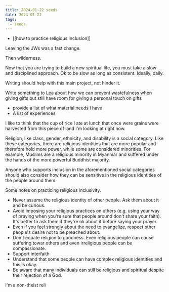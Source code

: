 ```yaml
---
title: 2024-01-22 seeds
date: 2024-01-22
tags:
  - seeds
---
```

- [[how to practice religious inclusion]]

Leaving the JWs was a fast change.

Then wilderness.

Now that you are trying to build a new spiritual life, you must take a slow and disciplined approach. Ok to be slow as long as consistent. Ideally, daily.

Writing should help with this main project, not hinder it.

Write something to Lea about how we can prevent wastefulness when giving gifts but still have room for giving a personal touch on gifts
- provide a list of what material needs I have
- A list of experiences

I like to think that the cup of rice I ate at lunch that once were grains were harvested from this piece of land I'm looking at right now.

Religion, like class, gender, ethnicity, and disability is a social category. Like these categories, there are religious identities that are more popular and therefore hold more power, while some are considered minorities. For example, Muslims are a religious minority in Myanmar and suffered under the hands of the more powerful Buddhist majority.

Anyone who supports inclusion in the aforementioned social categories should also consider how they can be sensitive in the religious identities of the people around them.

Some notes on practicing religious inclusivity.

- Never assume the religious identity of other people. Ask them about it and be curious.
- Avoid imposing your religious practices on others (e.g. using your way of praying when you're sure that people around don't share your faith). It's better to ask them if they're ok about it before saying your prayer.
- Even if you feel strongly about the need to evangelize, respect other people's desire not to be preached about.
- Don't equate religion to goodness. Even religious people can cause suffering towar others and even irreligious people can be compassionate.
- Support interfaith
- Understand that some people can have complex religious identities and this is okay.
- Be aware that many individuals can still be religious and spiritual despite their rejection of a God.

I'm a non-theist reli

